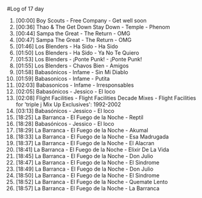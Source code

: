 #Log of 17 day

1. [00:00] Boy Scouts - Free Company - Get well soon
1. [00:36] Thao & The Get Down Stay Down - Temple - Phenom
1. [00:44] Sampa the Great - The Return - OMG
1. [00:47] Sampa The Great - The Return - OMG
1. [01:46] Los Blenders - Ha Sido - Ha Sido
1. [01:50] Los Blenders - Ha Sido - Ya No Te Quiero
1. [01:53] Los Blenders - ¡Ponte Punk! - ¡Ponte Punk!
1. [01:55] Los Blenders - Chavos Bien - Amigos
1. [01:58] Babasónicos - Infame - Sin Mi Diablo
1. [01:59] Babasonicos - Infame - Putita
1. [02:03] Babasonicos - Infame - Irresponsables
1. [02:05] Babasónicos - Jessico - El loco
1. [02:08] Flight Facilities - Flight Facilities Decade Mixes - Flight Facilities for 'triple j Mix Up Exclusives': 1992-2002
1. [03:13] Babasónicos - Jessico - El loco
1. [18:25] La Barranca - El Fuego de la Noche - Reptil
1. [18:28] Babasónicos - Jessico - El loco
1. [18:29] La Barranca - El Fuego de la Noche - Akumal
1. [18:33] La Barranca - El Fuego de la Noche - Esa Madrugada
1. [18:37] La Barranca - El Fuego de la Noche - El Alacran
1. [18:41] La Barranca - El Fuego de la Noche - Elixir De La Vida
1. [18:45] La Barranca - El Fuego de la Noche - Don Julio
1. [18:47] La Barranca - El Fuego de la Noche - El Sindrome
1. [18:49] La Barranca - El Fuego de la Noche - Don Julio
1. [18:50] La Barranca - El Fuego de la Noche - El Sindrome
1. [18:52] La Barranca - El Fuego de la Noche - Quemate Lento
1. [18:57] La Barranca - El Fuego de la Noche - La Barranca
